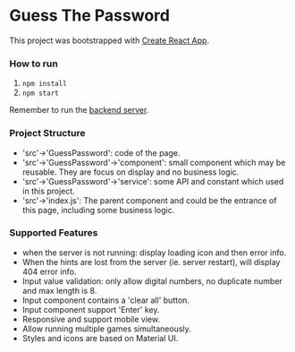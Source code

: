 # Guess The Password

This project was bootstrapped with [Create React App](https://github.com/facebook/create-react-app).

### How to run
1. `npm install`
2. `npm start`

Remember to run the [backend server](https://github.com/DuoPan/iag-backend).

### Project Structure
* 'src'->'GuessPassword': code of the page.
* 'src'->'GuessPassword'->'component': small component which may be reusable. They are focus on display and no business logic.
* 'src'->'GuessPassword'->'service': some API and constant which used in this project.
* 'src'->'index.js': The parent component and could be the entrance of this page, including some business logic.

### Supported Features
* when the server is not running: display loading icon and then error info.
* When the hints are lost from the server (ie. server restart), will display 404 error info.
* Input value validation: only allow digital numbers, no duplicate number and max length is 8.
* Input component contains a 'clear all' button.
* Input component support 'Enter' key. 
* Responsive and support mobile view.
* Allow running multiple games simultaneously.
* Styles and icons are based on Material UI.